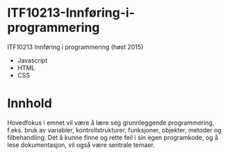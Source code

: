 # ITF10213-Innføring-i-programmering
ITF10213 Innføring i programmering (høst 2015)

* Javascript
* HTML
* CSS

# Innhold
Hovedfokus i emnet vil være å lære seg grunnleggende programmering, f.eks. bruk av variabler, kontrollstrukturer, funksjoner, objekter, metoder og filbehandling. Det å kunne finne og rette feil i sin egen programkode, og å lese dokumentasjon, vil også være sentrale temaer.
